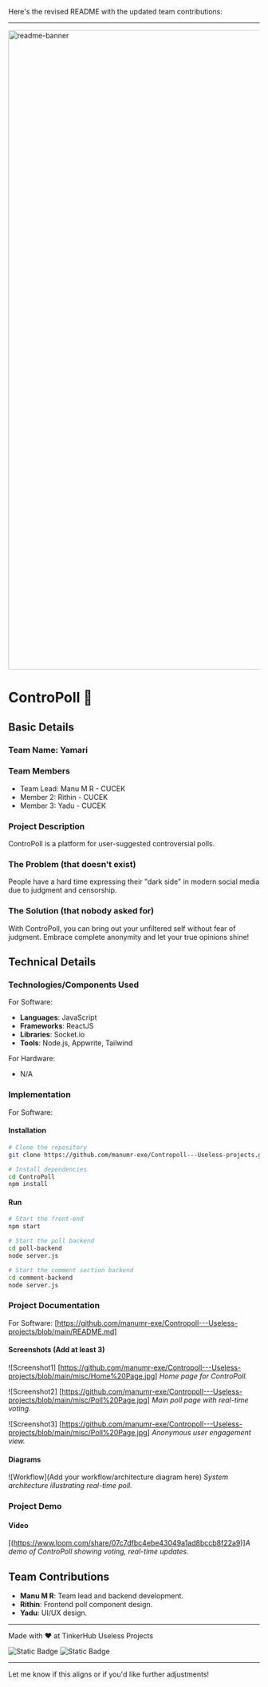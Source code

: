 Here's the revised README with the updated team contributions:

---

<img width="1280" alt="readme-banner" src="https://github.com/user-attachments/assets/35332e92-44cb-425b-9dff-27bcf1023c6c">

# ControPoll 🎯

## Basic Details
### Team Name: Yamari

### Team Members
- Team Lead: Manu M R - CUCEK
- Member 2: Rithin - CUCEK
- Member 3: Yadu - CUCEK

### Project Description
ControPoll is a platform for user-suggested controversial polls.

### The Problem (that doesn't exist)
People have a hard time expressing their "dark side" in modern social media due to judgment and censorship.

### The Solution (that nobody asked for)
With ControPoll, you can bring out your unfiltered self without fear of judgment. Embrace complete anonymity and let your true opinions shine!

## Technical Details
### Technologies/Components Used
For Software:
- **Languages**: JavaScript
- **Frameworks**: ReactJS
- **Libraries**: Socket.io
- **Tools**: Node.js, Appwrite, Tailwind

For Hardware:
- N/A

### Implementation
For Software:
#### Installation
```bash
# Clone the repository
git clone https://github.com/manumr-exe/Contropoll---Useless-projects.git

# Install dependencies
cd ControPoll
npm install
```

#### Run
```bash
# Start the front-end
npm start

# Start the poll backend
cd poll-backend
node server.js

# Start the comment section backend
cd comment-backend
node server.js
```

### Project Documentation
For Software: [https://github.com/manumr-exe/Contropoll---Useless-projects/blob/main/README.md]

#### Screenshots (Add at least 3)
![Screenshot1] [https://github.com/manumr-exe/Contropoll---Useless-projects/blob/main/misc/Home%20Page.jpg]
*Home page for ControPoll.*

![Screenshot2] [https://github.com/manumr-exe/Contropoll---Useless-projects/blob/main/misc/Poll%20Page.jpg]
*Main poll page with real-time voting.*

![Screenshot3] [https://github.com/manumr-exe/Contropoll---Useless-projects/blob/main/misc/Poll%20Page.jpg]
*Anonymous user engagement view.*

#### Diagrams
![Workflow](Add your workflow/architecture diagram here)
*System architecture illustrating real-time poll.*

### Project Demo
#### Video
[(https://www.loom.com/share/07c7dfbc4ebe43049a1ad8bccb8f22a9)]*A demo of ControPoll showing voting, real-time updates.*

## Team Contributions
- **Manu M R**: Team lead and backend development.
- **Rithin**: Frontend poll component design.
- **Yadu**: UI/UX design.

---

Made with ❤️ at TinkerHub Useless Projects 

![Static Badge](https://img.shields.io/badge/TinkerHub-24?color=%23000000&link=https%3A%2F%2Fwww.tinkerhub.org%2F)
![Static Badge](https://img.shields.io/badge/UselessProject--24-24?link=https%3A%2F%2Fwww.tinkerhub.org%2Fevents%2FQ2Q1TQKX6Q%2FUseless%2520Projects)

---

Let me know if this aligns or if you'd like further adjustments!
